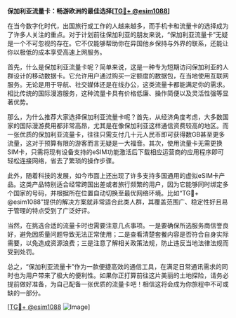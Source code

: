 **保加利亚流量卡：畅游欧洲的最佳选择[[TG💪+ @esim1088](https://t.me/s/esim1088)]**

在当今数字化时代，出国旅行或工作的人越来越多，而手机卡和流量卡的选择成为了许多人关注的重点。对于计划前往保加利亚的朋友来说，“保加利亚流量卡”无疑是一个不可忽视的存在。它不仅能够帮助你在异国他乡保持与外界的联系，还能让你以极低的成本享受高速上网服务。

首先，什么是保加利亚流量卡呢？简单来说，这是一种专为短期访问保加利亚的人群设计的移动数据卡。它允许用户通过购买一定额度的数据包，在当地使用互联网服务。无论是用于导航、社交媒体还是在线办公，这类流量卡都能满足你的需求。相比传统的国际漫游服务，这种流量卡具有价格低廉、操作简便以及灵活性强等显著优势。

那么，为什么推荐大家选择保加利亚流量卡呢？首先，从经济角度考虑，大多数国家的国际漫游费用都非常高昂，尤其是在像保加利亚这样通信资费较高的地区。而一张优质的保加利亚流量卡，往往只需支付几十元人民币即可获得数GB甚至更多流量，这对于预算有限的游客而言无疑是一大福音。其次，使用流量卡无需更换SIM卡，只需将现有设备支持的eSIM功能激活后下载相应运营商的应用程序即可轻松连接网络，省去了繁琐的操作步骤。

此外，随着科技的发展，如今市面上还出现了许多支持多国通用的虚拟eSIM卡产品。这类产品特别适合经常跨国出差或者旅行频繁的用户，因为它能够同时绑定多个国家的号码，并根据所在位置自动切换至最优网络环境。比如“TG💪+ @esim1088”提供的解决方案就非常适合此类人群，其覆盖范围广、稳定性好且易于管理的特点受到了广泛好评。

当然，在挑选合适的流量卡时也需要注意几点事项。一是要确保所选服务商信誉良好，避免因质量问题导致无法正常使用；二是查看清楚套餐内容是否符合自身实际需要，以免造成资源浪费；三是注意了解相关政策法规，防止违反当地法律法规而受到处罚。

总之，“保加利亚流量卡”作为一款便捷高效的通信工具，在满足日常通讯需求的同时也为用户带来了极大的便利性。如果你正打算前往这片美丽的土地探险，请务必提前做好准备，为自己配备一张优质的流量卡吧！相信这将会成为你旅程中不可或缺的一部分。

[[TG💪+ @esim1088](https://t.me/s/esim1088) ![Image](https://i.postimg.cc/4NQfJmqS/Snipaste-2025-05-13-00-14-12.png)]